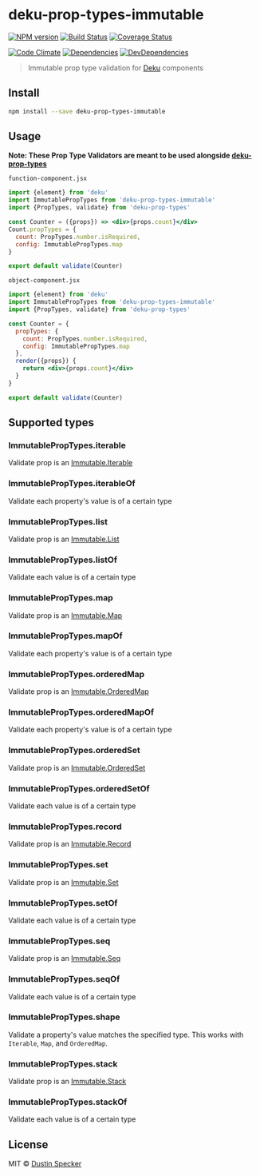 # deku-prop-types-immutable

[![NPM version](https://badge.fury.io/js/deku-prop-types-immutable.svg)](http://badge.fury.io/js/deku-prop-types-immutable) [![Build Status](https://travis-ci.org/dustinspecker/deku-prop-types-immutable.svg?branch=master)](https://travis-ci.org/dustinspecker/deku-prop-types-immutable) [![Coverage Status](https://img.shields.io/coveralls/dustinspecker/deku-prop-types-immutable.svg)](https://coveralls.io/r/dustinspecker/deku-prop-types-immutable?branch=master)

[![Code Climate](https://codeclimate.com/github/dustinspecker/deku-prop-types-immutable/badges/gpa.svg)](https://codeclimate.com/github/dustinspecker/deku-prop-types-immutable) [![Dependencies](https://david-dm.org/dustinspecker/deku-prop-types-immutable.svg)](https://david-dm.org/dustinspecker/deku-prop-types-immutable/#info=dependencies&view=table) [![DevDependencies](https://david-dm.org/dustinspecker/deku-prop-types-immutable/dev-status.svg)](https://david-dm.org/dustinspecker/deku-prop-types-immutable/#info=devDependencies&view=table)

> Immutable prop type validation for [Deku](https://github.com/dekujs/deku) components

## Install

```bash
npm install --save deku-prop-types-immutable
```

## Usage

**Note: These Prop Type Validators are meant to be used alongside [deku-prop-types](https://github.com/dustinspecker/deku-prop-types)**

`function-component.jsx`
```jsx
import {element} from 'deku'
import ImmutablePropTypes from 'deku-prop-types-immutable'
import {PropTypes, validate} from 'deku-prop-types'

const Counter = ({props}) => <div>{props.count}</div>
Count.propTypes = {
  count: PropTypes.number.isRequired,
  config: ImmutablePropTypes.map
}

export default validate(Counter)
```

`object-component.jsx`
```jsx
import {element} from 'deku'
import ImmutablePropTypes from 'deku-prop-types-immutable'
import {PropTypes, validate} from 'deku-prop-types'

const Counter = {
  propTypes: {
    count: PropTypes.number.isRequired,
    config: ImmutablePropTypes.map
  },
  render({props}) {
    return <div>{props.count}</div>
  }
}

export default validate(Counter)
```

## Supported types
### ImmutablePropTypes.iterable
Validate prop is an [Immutable.Iterable](https://facebook.github.io/immutable-js/docs/#/Iterable)
### ImmutablePropTypes.iterableOf
Validate each property's value is of a certain type
### ImmutablePropTypes.list
Validate prop is an [Immutable.List](https://facebook.github.io/immutable-js/docs/#/List)
### ImmutablePropTypes.listOf
Validate each value is of a certain type
### ImmutablePropTypes.map
Validate prop is an [Immutable.Map](https://facebook.github.io/immutable-js/docs/#/Map)
### ImmutablePropTypes.mapOf
Validate each property's value is of a certain type
### ImmutablePropTypes.orderedMap
Validate prop is an [Immutable.OrderedMap](https://facebook.github.io/immutable-js/docs/#/OrderedMap)
### ImmutablePropTypes.orderedMapOf
Validate each property's value is of a certain type
### ImmutablePropTypes.orderedSet
Validate prop is an [Immutable.OrderedSet](https://facebook.github.io/immutable-js/docs/#/OrderedSet)
### ImmutablePropTypes.orderedSetOf
Validate each value is of a certain type
### ImmutablePropTypes.record
Validate prop is an [Immutable.Record](https://facebook.github.io/immutable-js/docs/#/Record)
### ImmutablePropTypes.set
Validate prop is an [Immutable.Set](https://facebook.github.io/immutable-js/docs/#/Set)
### ImmutablePropTypes.setOf
Validate each value is of a certain type
### ImmutablePropTypes.seq
Validate prop is an [Immutable.Seq](https://facebook.github.io/immutable-js/docs/#/Seq)
### ImmutablePropTypes.seqOf
Validate each value is of a certain type
### ImmutablePropTypes.shape
Validate a property's value matches the specified type. This works with `Iterable`, `Map`, and `OrderedMap`.
### ImmutablePropTypes.stack
Validate prop is an [Immutable.Stack](https://facebook.github.io/immutable-js/docs/#/Stack)
### ImmutablePropTypes.stackOf
Validate each value is of a certain type
## License
MIT © [Dustin Specker](https://github.com/dustinspecker)

